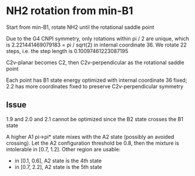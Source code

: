 # NH2 rotation from min-B1
Start from min-B1, rotate NH2 until the rotational saddle point

Due to the G4 CNPI symmetry, only rotations within pi / 2 are unique, which is 2.221441469079183 = pi / sqrt(2) in internal coordinate 36. We rotate 22 steps, i.e. the step length is 0.10097461223087195

C2v-planar becomes C2, then C2v-perpendicular as the rotational saddle point

Each point has B1 state energy optimized with internal coordinate 36 fixed; 2.2 has more coordinates fixed to preserve C2v-perpendicular symmetry

## Issue
1.9 and 2.0 and 2.1 cannot be optimized since the B2 state crosses the B1 state

A higher A1 pi->pi* state mixes with the A2 state (possibly an avoided crossing). Let the A2 configuration threshold be 0.8, then the mixture is intolerable in [0.7, 1.2]. Other region are usable:
* in [0.1, 0.6], A2 state is the 4th state
* in [0.7, 2.2], A2 state is the 5th state
